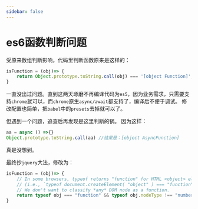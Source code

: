 ```yaml
---
sidebar: false
---
```

# es6函数判断问题

受原来数组判断影响，代码里判断函数原来是这样的：

``` js
isFunction = (obj)=> {
    return Object.prototype.toString.call(obj) === '[object Function]';
}
```

一直没出过问题。直到这两天琢磨不再编译代码为`es5`，因为业务需求，只需要支持`chrome`就可以，而`chrome`原生`async/await`都支持了，编译后不便于调试。
修改配置也简单，把`babel`中的`presets`去掉就可以了。

但遇到一个问题，追查后再发现是这里判断的锅。
因为这样：
``` js
aa = async () =>{}
Object.prototype.toString.call(aa) //结果是：[object AsyncFunction]
```

真是没想到。

最终抄`jquery`大法，修改为：
``` js
isFunction = (obj)=> {
    // In some browsers, typeof returns "function" for HTML <object> elements
    // (i.e., `typeof document.createElement( "object" ) === "function"`).
    // We don't want to classify *any* DOM node as a function.
    return typeof obj === "function" && typeof obj.nodeType !== "number";
}
```
